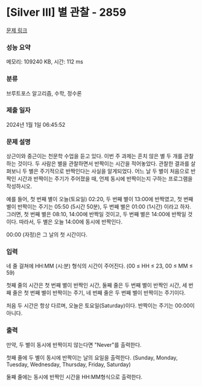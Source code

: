 # [Silver III] 별 관찰 - 2859 

[문제 링크](https://www.acmicpc.net/problem/2859) 

### 성능 요약

메모리: 109240 KB, 시간: 112 ms

### 분류

브루트포스 알고리즘, 수학, 정수론

### 제출 일자

2024년 1월 1일 06:45:52

### 문제 설명

<p>상근이와 중근이는 천문학 수업을 듣고 있다. 이번 주 과제는 흔치 않은 별 두 개를 관찰하는 것이다. 두 사람은 별을 관찰하면서 반짝이는 시간을 적어놓았다. 관찰한 결과를 살펴보니 두 별은 주기적으로 반짝인다는 사실을 알게되었다. 어느 날 두 별이 처음으로 반짝인 시간과 반짝이는 주기가 주어졌을 때, 언제 동시에 반짝이는지 구하는 프로그램을 작성하시오.</p>

<p>예를 들어, 첫 번째 별이 오늘(토요일) 02:20, 두 번째 별이 13:00에 반짝였고, 첫 번째 별이 반짝이는 주기는 05:50 (5시간 50분), 두 번째 별은 01:00 (1시간) 이라고 하자. 그러면, 첫 번째 별은 08:10, 14:00에 반짝일 것이고, 두 번째 별은 14:00에 반짝일 것이다. 따라서, 두 별은 오늘 14:00에 동시에 반짝인다.</p>

<p>00:00 (자정)은 그 날의 첫 시간이다.</p>

### 입력 

 <p>네 줄 걸쳐에 HH:MM (시:분) 형식의 시간이 주어진다. (00 ≤ HH ≤ 23, 00 ≤ MM ≤ 59)</p>

<p>첫째 줄의 시간은 첫 번째 별이 반짝인 시간, 둘째 줄은 두 번째 별이 반짝인 시간, 세 번째 줄은 첫 번째 별이 반짝이는 주기, 네 번째 줄은 두 번째 별이 반짝이는 주기이다.</p>

<p>처음 두 시간은 항상 다르며, 오늘은 토요일(Saturday)이다. 반짝이는 주기는 00:00이 아니다.</p>

### 출력 

 <p>만약, 두 별이 동시에 반짝이지 않는다면 "Never"를 출력한다.</p>

<p>첫째 줄에 두 별이 동시에 반짝이는 날의 요일을 출력한다. (Sunday, Monday, Tuesday, Wednesday, Thursday, Friday, Saturday)</p>

<p>둘째 줄에는 동시에 반짝인 시간을 HH:MM형식으로 출력한다.</p>

